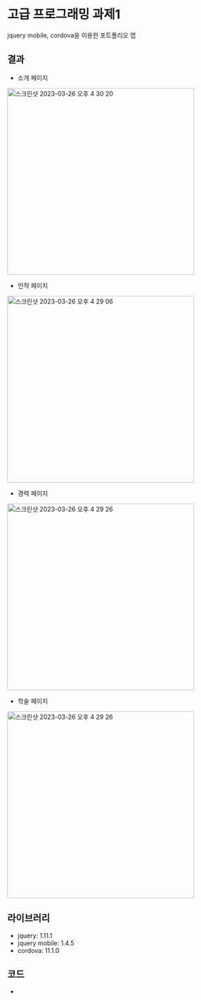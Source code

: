 # 고급 프로그래밍 과제1
jquery mobile, cordova을 이용한 포트폴리오 앱

## 결과
- 소개 페이지
<img width="425" alt="스크린샷 2023-03-26 오후 4 30 20" src="https://user-images.githubusercontent.com/114221785/227761761-8ffadeda-3105-4b2b-896c-74fd2a9b2d77.png">


- 인적 페이지
<img width="425" alt="스크린샷 2023-03-26 오후 4 29 06" src="https://user-images.githubusercontent.com/114221785/227761714-0277a198-c6c9-417d-a06c-64e7143d5df2.png">

- 경력 페이지
<img width="425" alt="스크린샷 2023-03-26 오후 4 29 26" src="https://user-images.githubusercontent.com/114221785/227761728-bae171b7-8067-4273-b617-eca2799dd69b.png">

- 학술 페이지
<img width="425" alt="스크린샷 2023-03-26 오후 4 29 26" src="https://user-images.githubusercontent.com/114221785/227761728-bae171b7-8067-4273-b617-eca2799dd69b.png">

## 라이브러리 
- jquery: 1.11.1
- jquery mobile: 1.4.5
- cordova: 11.1.0

## 코드
- 
